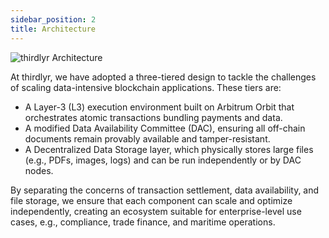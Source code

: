 ```yaml
---
sidebar_position: 2
title: Architecture
---
```

![thirdlyr Architecture](/img/thirdlyr-technical-architecture-snapshot.jpg)

At thirdlyr, we have adopted a three-tiered design to tackle the challenges of scaling data-intensive blockchain applications. These tiers are:
- A Layer-3 (L3) execution environment built on Arbitrum Orbit that orchestrates atomic transactions bundling payments and data.
- A modified Data Availability Committee (DAC), ensuring all off-chain documents remain provably available and tamper-resistant.
- A Decentralized Data Storage layer, which physically stores large files (e.g., PDFs, images, logs) and can be run independently or by DAC nodes.

By separating the concerns of transaction settlement, data availability, and file storage, we ensure that each component can scale and optimize independently, creating an ecosystem suitable for enterprise-level use cases, e.g., compliance, trade finance, and maritime operations.